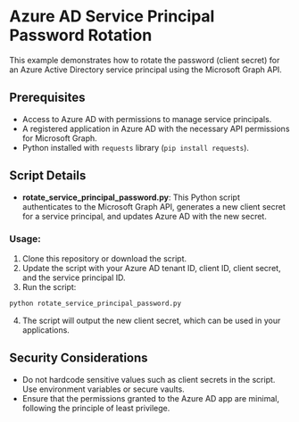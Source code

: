 # Azure AD Service Principal Password Rotation

This example demonstrates how to rotate the password (client secret) for an Azure Active Directory service principal using the Microsoft Graph API.

## Prerequisites

- Access to Azure AD with permissions to manage service principals.
- A registered application in Azure AD with the necessary API permissions for Microsoft Graph.
- Python installed with `requests` library (`pip install requests`).

## Script Details

- **rotate_service_principal_password.py**: This Python script authenticates to the Microsoft Graph API, generates a new client secret for a service principal, and updates Azure AD with the new secret.

### Usage:

1. Clone this repository or download the script.
2. Update the script with your Azure AD tenant ID, client ID, client secret, and the service principal ID.
3. Run the script:

```bash
python rotate_service_principal_password.py
```

4. The script will output the new client secret, which can be used in your applications.

## Security Considerations

- Do not hardcode sensitive values such as client secrets in the script. Use environment variables or secure vaults.
- Ensure that the permissions granted to the Azure AD app are minimal, following the principle of least privilege.

